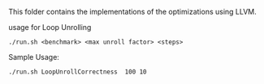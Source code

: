 This folder contains the implementations of the optimizations using LLVM. 

usage for Loop Unrolling
```
./run.sh <benchmark> <max unroll factor> <steps>
```


Sample Usage: 
```
./run.sh LoopUnrollCorrectness  100 10
```
